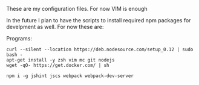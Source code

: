 These are my configuration files. For now VIM is enough

In the future I plan to have the scripts to install required npm packages for develpment as well. For now these are:

Programs:

```
curl --silent --location https://deb.nodesource.com/setup_0.12 | sudo bash -
apt-get install -y zsh vim mc git nodejs
wget -qO- https://get.docker.com/ | sh
```

```
npm i -g jshint jscs webpack webpack-dev-server
```
